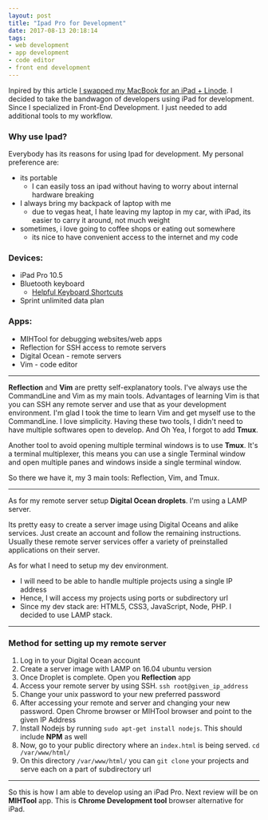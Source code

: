 ```yaml
---
layout: post
title: "Ipad Pro for Development"
date: 2017-08-13 20:18:14
tags:
- web development
- app development
- code editor
- front end development
---
```


Inpired by this article [I swapped my MacBook for an iPad + Linode](http://yieldthought.com/post/12239282034/swapped-my-macbook-for-an-ipad). I decided to take the bandwagon of developers using iPad for development. Since I specialized in Front-End Development. I just needed to add additional tools to my workflow.

### Why use Ipad?

Everybody has its reasons for using Ipad for development. My personal preference are:

- its portable
	- I can easily toss an ipad without having to worry about internal hardware breaking
- I always bring my backpack of laptop with me
	- due to vegas heat, I hate leaving my laptop in my car, with iPad, its easier to carry it around, not much weight
- sometimes, i love going to coffee shops or eating out somewhere
	- its nice to have convenient access to the internet and my code

### Devices:

- iPad Pro 10.5
- Bluetooth keyboard
	- [Helpful Keyboard Shortcuts](https://support.apple.com/en-us/HT205237)
- Sprint unlimited data plan

### Apps:

- MIHTool for debugging websites/web apps
- Reflection for SSH access to remote servers
- Digital Ocean - remote servers
- Vim - code editor

-----

**Reflection** and **Vim** are pretty self-explanatory tools. I've always use the CommandLine and Vim as my main tools. Advantages of learning Vim is that you can SSH any remote server and use that as your development environment. I'm glad I took the time to learn Vim and get myself use to the CommandLine. I love simplicity. Having these two tools, I didn't need to have multiple softwares open to develop. And Oh Yea, I forgot to add **Tmux**.

Another tool to avoid opening multiple terminal windows is to use **Tmux**. It's a terminal multiplexer, this means you can use a single Terminal window and open multiple panes and windows inside a single terminal window.

So there we have it, my 3 main tools: Reflection, Vim, and Tmux.

-----

As for my remote server setup **Digital Ocean droplets**. I'm using a LAMP server.

Its pretty easy to create a server image using Digital Oceans and alike services. Just create an account and follow the remaining instructions. Usually these remote server services offer a variety of preinstalled applications on their server.

As for what I need to setup my dev environment.

- I will need to be able to handle multiple projects using a single IP address
- Hence, I will access my projects using ports or subdirectory url
- Since my dev stack are: HTML5, CSS3, JavaScript, Node, PHP. I decided to use LAMP stack.

-----

### Method for setting up my remote server

1. Log in to your Digital Ocean account
2. Create a server image with LAMP on 16.04 ubuntu version
3. Once Droplet is complete. Open you **Reflection** app
4. Access your remote server by using SSH. `ssh root@given_ip_address`
5. Change your unix password to your new preferred password
6. After accessing your remote and server and changing your new password. Open Chrome browser or MIHTool browser and point to the given IP Address
7. Install Nodejs by running `sudo apt-get install nodejs`. This should include **NPM** as well
8. Now, go to your public directory where an `index.html` is being served. `cd /var/www/html/`
9. On this directory `/var/www/html/` you can `git clone` your projects and serve each on a part of subdirectory url

-----

So this is how I am able to develop using an iPad Pro. Next review will be on **MIHTool** app. This is **Chrome Development tool** browser alternative for iPad.
